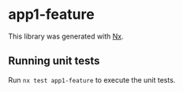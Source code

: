 # app1-feature

This library was generated with [Nx](https://nx.dev).

## Running unit tests

Run `nx test app1-feature` to execute the unit tests.
